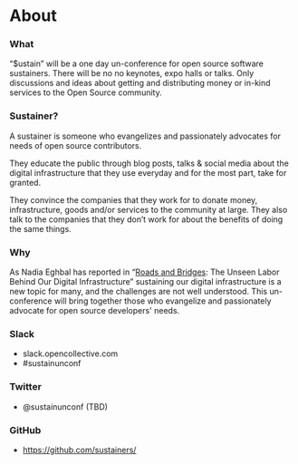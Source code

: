 # About

### What
“$ustain” will be a one day un-conference for open source software sustainers. There will be no no keynotes, expo halls or talks. Only discussions and ideas about getting and distributing money or in-kind services to the Open Source community.

### Sustainer?
A sustainer is someone who evangelizes and passionately advocates for needs of open source contributors.

They educate the public through blog posts, talks & social media about the digital infrastructure that they use everyday and for the most part, take for granted.

They convince the companies that they work for to donate money, infrastructure, goods and/or services to the community at large. They also talk to the companies that they don’t work for about the benefits of doing the same things.

### Why
As Nadia Eghbal has reported in “[Roads and Bridges](https://www.fordfoundation.org/library/reports-and-studies/roads-and-bridges-the-unseen-labor-behind-our-digital-infrastructure/): The Unseen Labor Behind Our Digital Infrastructure” sustaining our digital infrastructure is a new topic for many, and the challenges are not well understood. This un-conference will bring together those who evangelize and passionately advocate for open source developers' needs.

### Slack
* slack.opencollective.com
* #sustainunconf

### Twitter
* @sustainunconf (TBD)

### GitHub
* https://github.com/sustainers/
